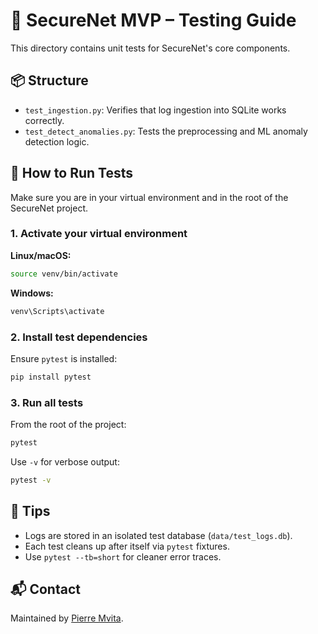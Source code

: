

# 🧪 SecureNet MVP – Testing Guide

This directory contains unit tests for SecureNet's core components.

## 📦 Structure

- `test_ingestion.py`: Verifies that log ingestion into SQLite works correctly.
- `test_detect_anomalies.py`: Tests the preprocessing and ML anomaly detection logic.

## 🚀 How to Run Tests

Make sure you are in your virtual environment and in the root of the SecureNet project.

### 1. Activate your virtual environment

**Linux/macOS:**
```bash
source venv/bin/activate
```

**Windows:**
```bash
venv\Scripts\activate
```

### 2. Install test dependencies

Ensure `pytest` is installed:
```bash
pip install pytest
```

### 3. Run all tests

From the root of the project:
```bash
pytest
```

Use `-v` for verbose output:
```bash
pytest -v
```

## 🧹 Tips

- Logs are stored in an isolated test database (`data/test_logs.db`).
- Each test cleans up after itself via `pytest` fixtures.
- Use `pytest --tb=short` for cleaner error traces.

## 📬 Contact

Maintained by [Pierre Mvita](https://github.com/pierre-mvita).